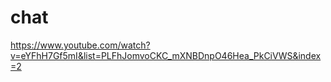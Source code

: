 # chat

https://www.youtube.com/watch?v=eYFhH7Gf5mI&list=PLFhJomvoCKC_mXNBDnpO46Hea_PkCiVWS&index=2
